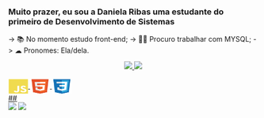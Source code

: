 ### Muito prazer, eu sou a Daniela Ribas uma estudante do primeiro de Desenvolvimento de Sistemas 

-> 📚 No momento estudo front-end;
-> 👩‍💻 Procuro trabalhar com MYSQL;
-> ☁ Pronomes: Ela/dela.

<div align="center">
  <a href="https://github.com/ribasdani">
  <img height="180em" src="https://github-readme-stats.vercel.app/api?username=ribasdani&show_icons=true&theme=tokyonight&include_all_commits=true&count_private=true"/>
  <img height="180em" src="https://github-readme-stats.vercel.app/api/top-langs/?username=ribasdani&layout=compact&langs_count=7&theme=tokyonight"/>
</div>
  <div style="display: inline_block"><br>
  <img align="center" alt="Rafa-Js" height="30" width="40" src="https://raw.githubusercontent.com/devicons/devicon/master/icons/javascript/javascript-plain.svg">
  <img align="center" alt="Rafa-HTML" height="30" width="40" src="https://raw.githubusercontent.com/devicons/devicon/master/icons/html5/html5-original.svg">
  <img align="center" alt="Rafa-CSS" height="30" width="40" src="https://raw.githubusercontent.com/devicons/devicon/master/icons/css3/css3-original.svg">
  
</div>
  ##
 
<div> 
  <a href="https://instagram.com/dani.e.ribas" target="_blank"><img src="https://img.shields.io/badge/-Instagram-%23E4405F?style=for-the-badge&logo=instagram&logoColor=white" target="_blank"></a>
  <a href = "mailto:ribasdani12@gmail.com"><img src="https://img.shields.io/badge/-Gmail-%23333?style=for-the-badge&logo=gmail&logoColor=white" target="_blank"></a>
 
</div>
  
   



